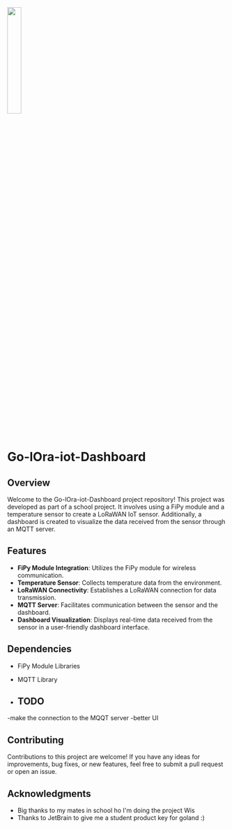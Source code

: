 <img src="https://cdn.discordapp.com/attachments/1183813287603875932/1221022782880743435/Design_sans_titre.png?ex=66111114&is=65fe9c14&hm=d3f3dc4df33a895059151637f78b6f7dc6471909a632f0083616dc51ad426d11&" width="25%">

# Go-lOra-iot-Dashboard


## Overview
Welcome to the Go-lOra-iot-Dashboard project repository! This project was developed as part of a school project. It involves using a FiPy module and a temperature sensor to create a LoRaWAN IoT sensor. Additionally, a dashboard is created to visualize the data received from the sensor through an MQTT server.

## Features
- **FiPy Module Integration**: Utilizes the FiPy module for wireless communication.
- **Temperature Sensor**: Collects temperature data from the environment.
- **LoRaWAN Connectivity**: Establishes a LoRaWAN connection for data transmission.
- **MQTT Server**: Facilitates communication between the sensor and the dashboard.
- **Dashboard Visualization**: Displays real-time data received from the sensor in a user-friendly dashboard interface.

## Dependencies
- FiPy Module Libraries
- MQTT Library
  
- ## TODO
-make the connection to the MQQT server 
-better UI

## Contributing
Contributions to this project are welcome! If you have any ideas for improvements, bug fixes, or new features, feel free to submit a pull request or open an issue.

## Acknowledgments
- Big thanks to my mates in school ho I'm doing the project Wis
- Thanks to JetBrain to give me a student product key for goland :) 


